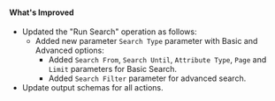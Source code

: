 #### What's Improved
- Updated the "Run Search" operation as follows:
  - Added new parameter `Search Type` parameter with Basic and Advanced options:
    - Added `Search From`, `Search Until`, `Attribute Type`, `Page` and `Limit` parameters for Basic Search.
    - Added `Search Filter` parameter for advanced search.
- Update output schemas for all actions.
 
